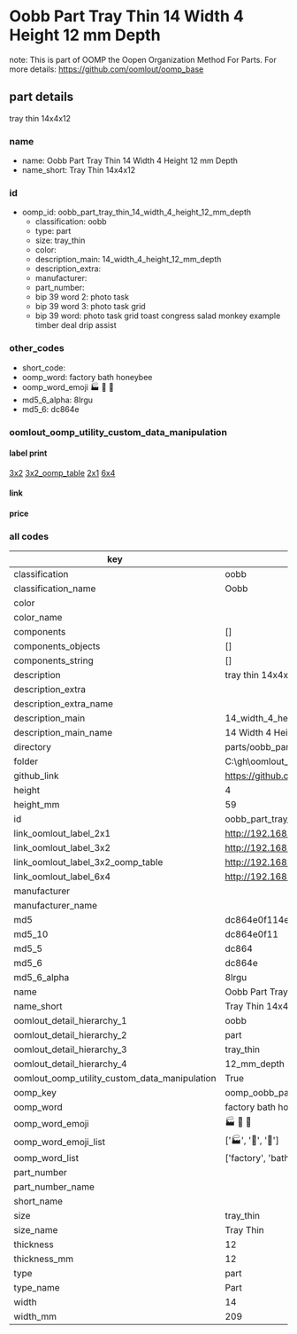 # Oobb Part Tray Thin 14 Width 4 Height 12 mm Depth  

note: This is part of OOMP the Oopen Organization Method For Parts. For more details: https://github.com/oomlout/oomp_base

##  part details
  



tray thin 14x4x12



### name
* name: Oobb Part Tray Thin 14 Width 4 Height 12 mm Depth
* name_short: Tray Thin 14x4x12 
### id
* oomp_id: oobb_part_tray_thin_14_width_4_height_12_mm_depth
  * classification: oobb
  * type: part
  * size: tray_thin
  * color: 
  * description_main: 14_width_4_height_12_mm_depth
  * description_extra: 
  * manufacturer: 
  * part_number: 
  * bip 39 word 2: photo task
  * bip 39 word 3: photo task grid
  * bip 39 word: photo task grid toast congress salad monkey example timber deal drip assist

### other_codes
* short_code: 
* oomp_word: factory bath honeybee
* oomp_word_emoji :factory: :bath: :honeybee:
* md5_6_alpha: 8lrgu
* md5_6: dc864e






### oomlout_oomp_utility_custom_data_manipulation
#### label print
[3x2](http://192.168.1.245:1112/?label=oomp%208lrgu)
[3x2_oomp_table](http://192.168.1.108:1112/?label=oomp%208lrgu)
[2x1](http://192.168.1.242:1112/?label=oomp%208lrgu)
[6x4](http://192.168.1.55:1112/?label=oomp%208lrgu)    

#### link

                              

#### price







### all codes 
| key | value |  
| --- | --- |  
| classification | oobb |  
| classification_name | Oobb |  
| color |  |  
| color_name |  |  
| components | [] |  
| components_objects | [] |  
| components_string | [] |  
| description | tray thin 14x4x12 |  
| description_extra |  |  
| description_extra_name |  |  
| description_main | 14_width_4_height_12_mm_depth |  
| description_main_name | 14 Width 4 Height 12 mm Depth |  
| directory | parts/oobb_part_tray_thin_14_width_4_height_12_mm_depth |  
| folder | C:\gh\oomlout_oobb_version_4_generated_parts\parts\oobb_part_tray_thin_14_width_4_height_12_mm_depth |  
| github_link | https://github.com/oomlout/oomlout_oomp_part_src/tree/main/parts/oobb_part_tray_thin_14_width_4_height_12_mm_depth |  
| height | 4 |  
| height_mm | 59 |  
| id | oobb_part_tray_thin_14_width_4_height_12_mm_depth |  
| link_oomlout_label_2x1 | http://192.168.1.242:1112/?label=oomp%208lrgu |  
| link_oomlout_label_3x2 | http://192.168.1.245:1112/?label=oomp%208lrgu |  
| link_oomlout_label_3x2_oomp_table | http://192.168.1.108:1112/?label=oomp%208lrgu |  
| link_oomlout_label_6x4 | http://192.168.1.55:1112/?label=oomp%208lrgu |  
| manufacturer |  |  
| manufacturer_name |  |  
| md5 | dc864e0f114e71e6f9178e30ccf7851d |  
| md5_10 | dc864e0f11 |  
| md5_5 | dc864 |  
| md5_6 | dc864e |  
| md5_6_alpha | 8lrgu |  
| name | Oobb Part Tray Thin 14 Width 4 Height 12 mm Depth |  
| name_short | Tray Thin 14x4x12  |  
| oomlout_detail_hierarchy_1 | oobb |  
| oomlout_detail_hierarchy_2 | part |  
| oomlout_detail_hierarchy_3 | tray_thin |  
| oomlout_detail_hierarchy_4 | 12_mm_depth |  
| oomlout_oomp_utility_custom_data_manipulation | True |  
| oomp_key | oomp_oobb_part_tray_thin_14_width_4_height_12_mm_depth |  
| oomp_word | factory bath honeybee |  
| oomp_word_emoji | :factory: :bath: :honeybee: |  
| oomp_word_emoji_list | [':factory:', ':bath:', ':honeybee:'] |  
| oomp_word_list | ['factory', 'bath', 'honeybee'] |  
| part_number |  |  
| part_number_name |  |  
| short_name |  |  
| size | tray_thin |  
| size_name | Tray Thin |  
| thickness | 12 |  
| thickness_mm | 12 |  
| type | part |  
| type_name | Part |  
| width | 14 |  
| width_mm | 209 |  
